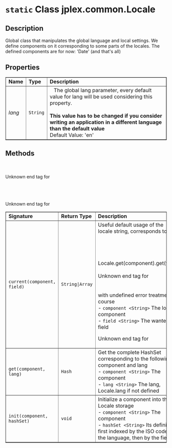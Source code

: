 # `static` Class **jplex.common.Locale** #

## Description ##
Global class that manipulates the global language and local settings. We define components on it corresponding to
some parts of the locales. The defined components are for now: 'Date' (and that's all)




## Properties ##
<table cellpadding='5' border='1' cellspacing='0'>
<tr><td> <b>Name</b> </td><td> <b>Type</b> </td><td> <b>Description</b> </td></tr>
<tr><td> <i>lang</i> </td><td> <code>String</code> </td><td> <code> </code>  The global lang parameter, every default value for lang will be used considering this property.<br>
<br /><b>This value has to be changed if you consider writing an application in a different language than the default value</b><br />Default Value: 'en'</td></tr>

</table>



## Methods ##
<table cellpadding='5' border='1' cellspacing='0'>
<tr><td> <b>Signature</b> </td><td> <b>Return Type</b> </td><td> <b>Description</b> </td></tr>
<tr><td> <code>current(component, field)</code> </td><td> <code>String|Array</code> </td><td> Useful default usage of the locale string, corresponds to:<br>
<br>
<br>
<source><br>
<br>
Locale.get(component).get(field)<br>
<br>
Unknown end tag for </code><br>
<br>
<br>
with undefined error treatment of course<br />  - <code>component &lt;String&gt;</code> The locale component<br /> - <code>field &lt;String&gt;</code> The wanted field<br />

Unknown end tag for </td>

<br>
<br>
Unknown end tag for </tr><br>
<br>
<br>
<tr><td> <code>get(component, lang)</code> </td><td> <code>Hash</code> </td><td> Get the complete HashSet corresponding to the following component and lang<br />  - <code>component &lt;String&gt;</code> The component<br /> - <code>lang &lt;String&gt;</code> The lang, Locale.lang if not defined<br /></td></tr>
<tr><td> <code>init(component, hashSet)</code> </td><td> <code>void</code> </td><td> Initialize a component into the Locale storage<br />  - <code>component &lt;String&gt;</code> The component<br /> - <code>hashSet &lt;String&gt;</code> Its definition, first indexed by the ISO code of the language, then by the fields<br /></td></tr>

<br>
<br>
Unknown end tag for </table><br>
<br>
